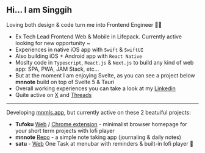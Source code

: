 ## Hi... I am Singgih 
Loving both design & code turn me into Frontend Engineer  👨‍💻
- Ex Tech Lead Frontend Web & Mobile in Lifepack. Currently active looking for new opportunity ~
- Experiences in native iOS app with `Swift` & `SwiftUI`
- Also building iOS + Android app with `React Native`
- Moslty code in `Typescript`, `React.js` & `Next.js` to build any kind of web app: SPA, PWA, JAM Stack, etc...
- But at the moment I am enjoying Svelte, as you can see a project below **mnnote** build on top of Svelte 5 & Tauri
- Overall working experiences you can take a look at my [Linkedin](https://linkedin.com/in/singgih-nn)
- Quite active on [X](https://x.com/singgih_nn) and [Threads](https://threads.com/@singgih_nn)

-----------------------------------------------------------------------------------------------------------------------------------------------------------------------------------------

Developing [mnmls.app](https://mnmls.app), but currently active on these 2 beatuiful projects:
 - **Tufoku** [Web](https://tufoku.mnmls.app) / [Chrome extension](https://chromewebstore.google.com/detail/tufoku/odfdbefdkffmkegolloiifcifclofeim) - minimalist browser homepage for your short term projects with lofi player
 - **mnnote** [Repo](https://github.com/brosing/mnote) - a simple note taking app (journaling & daily notes)
 - **satu** - [Web](https://satu.mnmls.app) One Task at menubar with reminders & built-in lofi player 🎵
